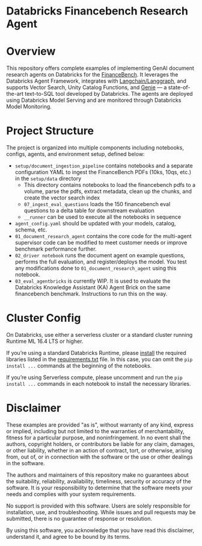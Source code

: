 # Databricks Financebench Research Agent

# Overview

This repository offers complete examples of implementing GenAI document research agents on Databricks for the [FinanceBench](https://github.com/patronus-ai/financebench). It leverages the Databricks Agent Framework, integrates with [Langchain/Langgraph](https://blog.langchain.dev/langgraph-multi-agent-workflows/), and supports Vector Search, Unity Catalog Functions, and [Genie](https://www.databricks.com/product/ai-bi/genie) — a state-of-the-art text-to-SQL tool developed by Databricks. The agents are deployed using Databricks Model Serving and are monitored through Databricks Model Monitoring. 


# Project Structure

The project is organized into multiple components including notebooks, configs, agents, and environment setup, defined below:
* `setup/document_ingestion_pipeline` contains notebooks and a separate configuration YAML to ingest the FinanceBench PDFs (10ks, 10qs, etc.) in the `setup/data` directory
  * This directory contains notebooks to load the financebench pdfs to a volume, parse the pdfs, extract metadata, clean up the chunks, and create the vector search index
  * `07_ingest_eval_questions` loads the 150 financebench eval questions to a delta table for downstream evaluation
  * `__runner` can be used to execute all the notebooks in sequence
* `agent_config.yaml` should be updated with your models, catalog, schema, etc.
* `01_document_research_agent` contains the core code for the multi-agent supervisor code can be modified to meet customer needs or improve benchmark performance further.
* `02_driver notebook` runs the document agent on example questions, performs the full evaluation, and register/deploys the model. You test any modifications done to `01_document_research_agent` using this notebook.
* `03_eval_agentbricks` is currently WIP. It is used to evaluate the Databricks Knowledge Assistant (KA) Agent Brick on the same financebench benchmark. Instructions to run this on the way.


# Cluster Config

On Databricks, use either a serverless cluster or a standard cluster running Runtime ML 16.4 LTS or higher.

If you’re using a standard Databricks Runtime, please [install](https://docs.databricks.com/aws/en/libraries/cluster-libraries) the required libraries listed in the [requirements.txt](requirements.txt) file. In this case, you can omit the `pip install ...` commands at the beginning of the notebooks.

If you’re using Serverless compute, please uncomment and run the `pip install ...` commands in each notebook to install the necessary libraries.


# Disclaimer

These examples are provided "as is", without warranty of any kind, express or implied, including but not limited to the warranties of merchantability, fitness for a particular purpose, and noninfringement. In no event shall the authors, copyright holders, or contributors be liable for any claim, damages, or other liability, whether in an action of contract, tort, or otherwise, arising from, out of, or in connection with the software or the use or other dealings in the software.

The authors and maintainers of this repository make no guarantees about the suitability, reliability, availability, timeliness, security or accuracy of the software. It is your responsibility to determine that the software meets your needs and complies with your system requirements.

No support is provided with this software. Users are solely responsible for installation, use, and troubleshooting. While issues and pull requests may be submitted, there is no guarantee of response or resolution.

By using this software, you acknowledge that you have read this disclaimer, understand it, and agree to be bound by its terms.
